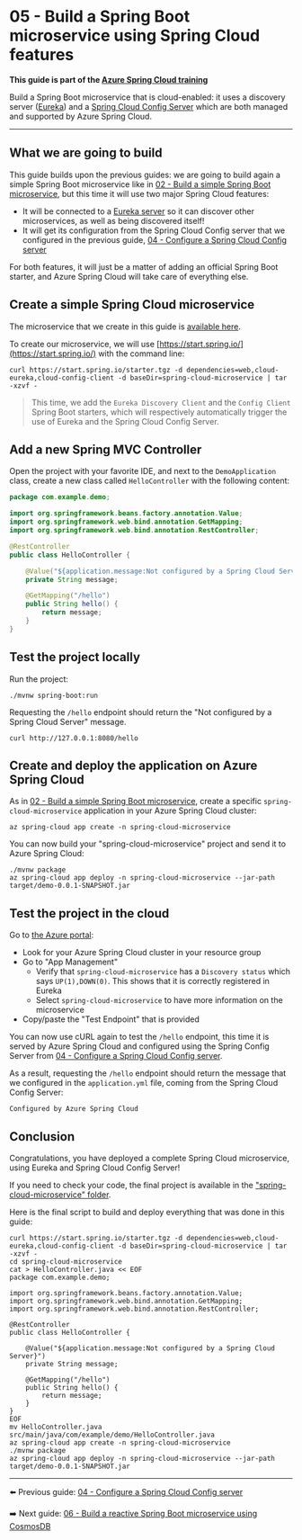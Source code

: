 # 05 - Build a Spring Boot microservice using Spring Cloud features

__This guide is part of the [Azure Spring Cloud training](../README.md)__

Build a Spring Boot microservice that is cloud-enabled: it uses a discovery server ([Eureka](https://github.com/Netflix/eureka)) and a [Spring Cloud Config Server](https://cloud.spring.io/spring-cloud-config) which are both managed and supported by Azure Spring Cloud.

---

## What we are going to build

This guide builds upon the previous guides: we are going to build again a simple Spring Boot microservice like in [02 - Build a simple Spring Boot microservice](../02-build-a-simple-spring-boot-microservice/README.md), but this time it will use two major Spring Cloud features:

- It will be connected to a [Eureka server](https://github.com/Netflix/eureka) so it can discover other microservices, as well as being discovered itself!
- It will get its configuration from the Spring Cloud Config server that we configured in the previous guide, [04 - Configure a Spring Cloud Config server](../04-configure-a-spring-cloud-config-server/README.md)

For both features, it will just be a matter of adding an official Spring Boot starter, and Azure Spring Cloud will take care of everything else.

## Create a simple Spring Cloud microservice

The microservice that we create in this guide is [available here](spring-cloud-microservice/).

To create our microservice, we will use [https://start.spring.io/](https://start.spring.io/) with the command line:

```
curl https://start.spring.io/starter.tgz -d dependencies=web,cloud-eureka,cloud-config-client -d baseDir=spring-cloud-microservice | tar -xzvf -
```

> This time, we add the `Eureka Discovery Client` and the `Config Client` Spring Boot starters, which will respectively automatically trigger the use of Eureka and the Spring Cloud Config Server.

## Add a new Spring MVC Controller

Open the project with your favorite IDE, and next to the `DemoApplication` class, create a new class called `HelloController` with the following content:

```java
package com.example.demo;

import org.springframework.beans.factory.annotation.Value;
import org.springframework.web.bind.annotation.GetMapping;
import org.springframework.web.bind.annotation.RestController;

@RestController
public class HelloController {

    @Value("${application.message:Not configured by a Spring Cloud Server}")
    private String message;

    @GetMapping("/hello")
    public String hello() {
        return message;
    }
}
```

## Test the project locally

Run the project:

```
./mvnw spring-boot:run
```

Requesting the `/hello` endpoint should return the "Not configured by a Spring Cloud Server" message.

```
curl http://127.0.0.1:8080/hello
```

## Create and deploy the application on Azure Spring Cloud

As in [02 - Build a simple Spring Boot microservice](../02-build-a-simple-spring-boot-microservice/README.md), create a specific `spring-cloud-microservice` application in your Azure Spring Cloud cluster:

```
az spring-cloud app create -n spring-cloud-microservice
```

You can now build your "spring-cloud-microservice" project and send it to Azure Spring Cloud:

```
./mvnw package
az spring-cloud app deploy -n spring-cloud-microservice --jar-path target/demo-0.0.1-SNAPSHOT.jar
```

## Test the project in the cloud

Go to [the Azure portal](https://portal.azure.com/?WT.mc_id=azurespringcloud-github-judubois):

- Look for your Azure Spring Cloud cluster in your resource group
- Go to "App Management"
  - Verify that `spring-cloud-microservice` has a `Discovery status` which says `UP(1),DOWN(0)`. This shows that it is correctly registered in Eureka
  - Select `spring-cloud-microservice` to have more information on the microservice
- Copy/paste the "Test Endpoint" that is provided

You can now use cURL again to test the `/hello` endpoint, this time it is served by Azure Spring Cloud and configured using the Spring Config Server from [04 - Configure a Spring Cloud Config server](../04-configure-a-spring-cloud-config-server/README.md).

As a result, requesting the `/hello` endpoint should return the message that we configured in the `application.yml` file, coming from the Spring Cloud Config Server:

```
Configured by Azure Spring Cloud
```

## Conclusion

Congratulations, you have deployed a complete Spring Cloud microservice, using Eureka and Spring Cloud Config Server!

If you need to check your code, the final project is available in the ["spring-cloud-microservice" folder](spring-cloud-microservice/).

Here is the final script to build and deploy everything that was done in this guide:

```
curl https://start.spring.io/starter.tgz -d dependencies=web,cloud-eureka,cloud-config-client -d baseDir=spring-cloud-microservice | tar -xzvf -
cd spring-cloud-microservice
cat > HelloController.java << EOF
package com.example.demo;

import org.springframework.beans.factory.annotation.Value;
import org.springframework.web.bind.annotation.GetMapping;
import org.springframework.web.bind.annotation.RestController;

@RestController
public class HelloController {

    @Value("${application.message:Not configured by a Spring Cloud Server}")
    private String message;

    @GetMapping("/hello")
    public String hello() {
        return message;
    }
}
EOF
mv HelloController.java src/main/java/com/example/demo/HelloController.java
az spring-cloud app create -n spring-cloud-microservice
./mvnw package
az spring-cloud app deploy -n spring-cloud-microservice --jar-path target/demo-0.0.1-SNAPSHOT.jar
```

---

⬅️ Previous guide: [04 - Configure a Spring Cloud Config server](../04-configure-a-spring-cloud-config-server/README.md)

➡️ Next guide: [06 - Build a reactive Spring Boot microservice using CosmosDB](../06-build-a-reactive-spring-boot-microservice-using-cosmosdb/README.md)